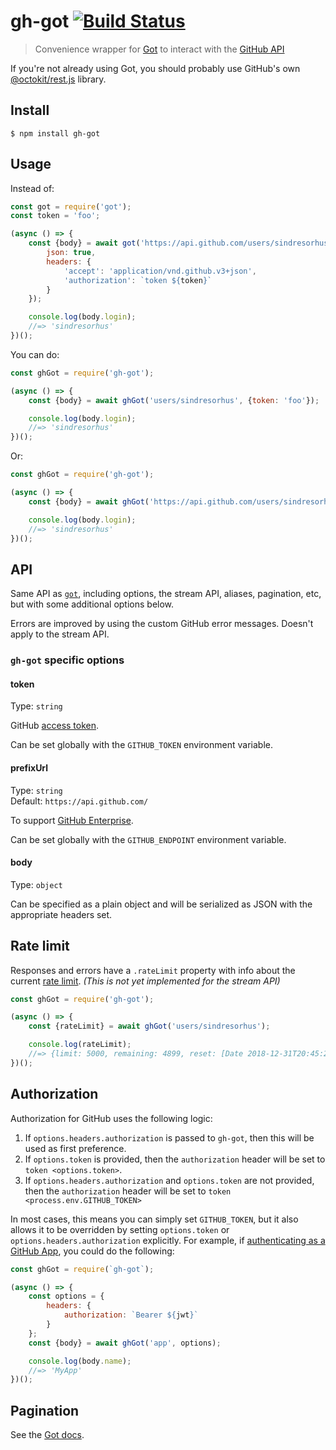 # gh-got [![Build Status](https://travis-ci.org/sindresorhus/gh-got.svg?branch=master)](https://travis-ci.org/sindresorhus/gh-got)

> Convenience wrapper for [Got](https://github.com/sindresorhus/got) to interact with the [GitHub API](https://developer.github.com/v3/)

If you're not already using Got, you should probably use GitHub's own [@octokit/rest.js](https://github.com/octokit/rest.js) library.

## Install

```
$ npm install gh-got
```

## Usage

Instead of:

```js
const got = require('got');
const token = 'foo';

(async () => {
	const {body} = await got('https://api.github.com/users/sindresorhus', {
		json: true,
		headers: {
			'accept': 'application/vnd.github.v3+json',
			'authorization': `token ${token}`
		}
	});

	console.log(body.login);
	//=> 'sindresorhus'
})();
```

You can do:

```js
const ghGot = require('gh-got');

(async () => {
	const {body} = await ghGot('users/sindresorhus', {token: 'foo'});

	console.log(body.login);
	//=> 'sindresorhus'
})();
```

Or:

```js
const ghGot = require('gh-got');

(async () => {
	const {body} = await ghGot('https://api.github.com/users/sindresorhus', {token: 'foo'});

	console.log(body.login);
	//=> 'sindresorhus'
})();
```

## API

Same API as [`got`](https://github.com/sindresorhus/got), including options, the stream API, aliases, pagination, etc, but with some additional options below.

Errors are improved by using the custom GitHub error messages. Doesn't apply to the stream API.

### `gh-got` specific options

#### token

Type: `string`

GitHub [access token](https://github.com/settings/tokens/new).

Can be set globally with the `GITHUB_TOKEN` environment variable.

#### prefixUrl

Type: `string`\
Default: `https://api.github.com/`

To support [GitHub Enterprise](https://enterprise.github.com).

Can be set globally with the `GITHUB_ENDPOINT` environment variable.

#### body

Type: `object`

Can be specified as a plain object and will be serialized as JSON with the appropriate headers set.

## Rate limit

Responses and errors have a `.rateLimit` property with info about the current [rate limit](https://developer.github.com/v3/#rate-limiting). *(This is not yet implemented for the stream API)*

```js
const ghGot = require('gh-got');

(async () => {
	const {rateLimit} = await ghGot('users/sindresorhus');

	console.log(rateLimit);
	//=> {limit: 5000, remaining: 4899, reset: [Date 2018-12-31T20:45:20.000Z]}
})();
```

## Authorization

Authorization for GitHub uses the following logic:

1. If `options.headers.authorization` is passed to `gh-got`, then this will be used as first preference.
2. If `options.token` is provided, then the `authorization` header will be set to `token <options.token>`.
3. If `options.headers.authorization` and `options.token` are not provided, then the `authorization` header will be set to `token <process.env.GITHUB_TOKEN>`

In most cases, this means you can simply set `GITHUB_TOKEN`, but it also allows it to be overridden by setting `options.token` or `options.headers.authorization` explicitly. For example, if [authenticating as a GitHub App](https://developer.github.com/apps/building-github-apps/authenticating-with-github-apps/#authenticating-as-a-github-app), you could do the following:

```js
const ghGot = require(`gh-got`);

(async () => {
	const options = {
		headers: {
			authorization: `Bearer ${jwt}`
		}
	};
	const {body} = await ghGot('app', options);

	console.log(body.name);
	//=> 'MyApp'
})();
```

## Pagination

See the [Got docs](https://github.com/sindresorhus/got#pagination).
